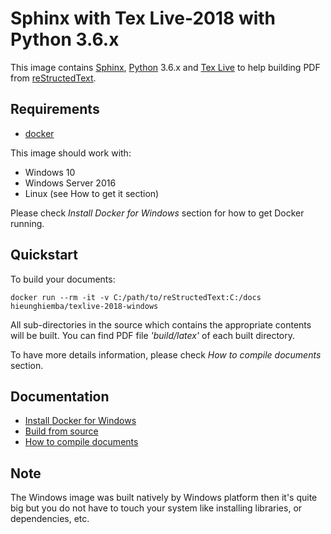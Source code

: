 # Sphinx with Tex Live-2018 with Python 3.6.x

This image contains [Sphinx](http://www.sphinx-doc.org/en/master/index.html), [Python](https://www.python.org/) 3.6.x and [Tex Live](http://www.tug.org/texlive/) to help building PDF from [reStructedText](http://www.sphinx-doc.org/en/master/usage/restructuredtext/basics.html).

## Requirements

- [docker](https://docker.com)

This image should work with:

- Windows 10
- Windows Server 2016
- Linux (see How to get it section)

Please check *_Install Docker for Windows_* section for how to get Docker running.

## Quickstart

To build your documents:

```
docker run --rm -it -v C:/path/to/reStructedText:C:/docs hieunghiemba/texlive-2018-windows
```

All sub-directories in the source which contains the appropriate contents will be built.
You can find PDF file _'build/latex'_ of each built directory.

To have more details information, please check *_How to compile documents_* section.

## Documentation

- [Install Docker for Windows](https://docs.docker.com/docker-for-windows/install/)
- [Build from source](https://github.com/hieunba/get-sphinx/wiki/Build-from-source)
- [How to compile documents](https://github.com/hieunba/get-sphinx/wiki/How-to-compile)

## Note

The Windows image was built natively by Windows platform then it's quite big but you do not have to touch your system like installing libraries, or dependencies, etc.
